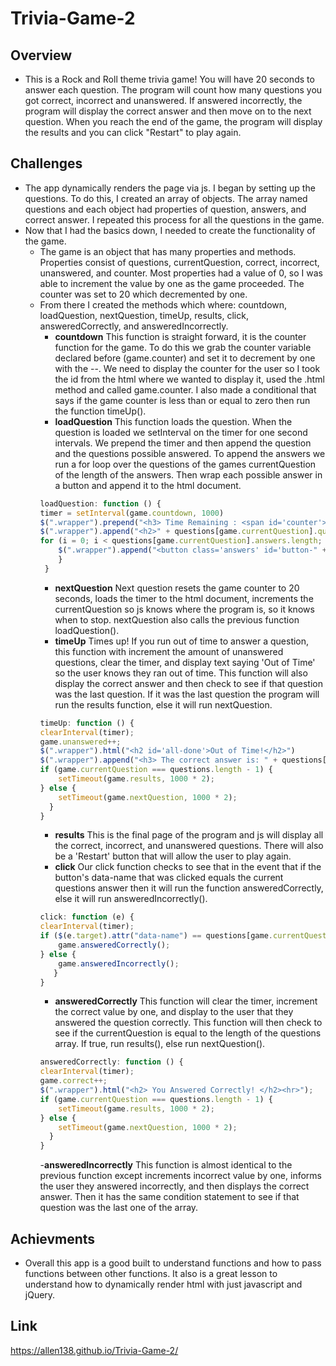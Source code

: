 # Trivia-Game-2
## Overview 
- This is a Rock and Roll theme trivia game! You will have 20 seconds to answer each question. The program will count how many questions you got correct, incorrect and unanswered. If answered incorrectly, the program will display the correct answer and then move on to the next question. When you reach the end of the game, the program will display the results and you can click "Restart" to play again. 

## Challenges
- The app dynamically renders the page via js. I began by setting up the questions. To do this, I created an array of objects. The array named questions and each object had properties of question, answers, and correct answer. I repeated this process for all the questions in the game. 
- Now that I had the basics down, I needed to create the functionality of the game.
    - The game is an object that has many properties and methods. Properties consist of questions, currentQuestion, correct, incorrect, unanswered, and counter. Most properties had a value of 0, so I was able to increment the value by one as the game proceeded. The counter was set to 20 which decremented by one. 
    - From there I created the methods which where: countdown, loadQuestion, nextQuestion, timeUp, results, click, answeredCorrectly, and answeredIncorrectly.
        - **countdown** This function is straight forward, it is the counter function for the game. To do this we grab the counter variable declared before (game.counter) and set it to decrement by one with the --. We need to display the counter for the user so I took the id from the html where we wanted to display it, used the .html method and called game.counter. I also made a conditional that says if the game counter is less than or equal to zero then run the function timeUp().
        - **loadQuestion** This function loads the question. When the question is loaded we setInterval on the timer for one second intervals. We prepend the timer and then append the question and the questions possible answered. To append the answers we run a for loop over the questions of the games currentQuestion of the length of the answers. Then wrap each possible answer in a button and append it to the html document. 
        ```javascript
        loadQuestion: function () {
        timer = setInterval(game.countdown, 1000)
        $(".wrapper").prepend("<h3> Time Remaining : <span id='counter'> 20 </span> Seconds </h3>");
        $(".wrapper").append("<h2>" + questions[game.currentQuestion].question + "</h2>");
        for (i = 0; i < questions[game.currentQuestion].answers.length; i++) {
            $(".wrapper").append("<button class='answers' id='button-" + i + "' data-name='" + questions[game.currentQuestion].answers[i] + "'>" + questions[game.currentQuestion].answers[i] + "</button><br><br><br>");
            } 
         }
        ```
        - **nextQuestion** Next question resets the game counter to 20 seconds, loads the timer to the html document, increments the currentQuestion so js knows where the program is, so it knows when to stop. nextQuestion also calls the previous function loadQuestion().
        - **timeUp** Times up! If you run out of time to answer a question, this function with increment the amount of unanswered questions, clear the timer, and display text saying 'Out of Time' so the user knows they ran out of time. This function will also display the correct answer and then check to see if that question was the last question. If it was the last question the program will run the results function, else it will run nextQuestion.
        ```javascript
        timeUp: function () {
        clearInterval(timer);
        game.unanswered++;
        $(".wrapper").html("<h2 id='all-done'>Out of Time!</h2>")
        $(".wrapper").append("<h3> The correct answer is: " + questions[game.currentQuestion].correctAnswer + "</h3>")
        if (game.currentQuestion === questions.length - 1) {
            setTimeout(game.results, 1000 * 2);
        } else {
            setTimeout(game.nextQuestion, 1000 * 2);
          }
       }
        ```
        - **results** This is the final page of the program and js will display all the correct, incorrect, and unanswered questions. There will also be a 'Restart' button that will allow the user to play again. 
        - **click** Our click function checks to see that in the event that if the button's data-name that was clicked equals the current questions answer then it will run the function answeredCorrectly, else it will run answeredIncorrectly().
        ```javascript 
        click: function (e) {
        clearInterval(timer);
        if ($(e.target).attr("data-name") == questions[game.currentQuestion].correctAnswer) {
            game.answeredCorrectly();
        } else {
            game.answeredIncorrectly();
           }
        }
        ```
        - **answeredCorrectly** This function will clear the timer, increment the correct value by one, and display to the user that they answered the question correctly. This function will then check to see if the currentQuestion is equal to the length of the questions array. If true, run results(), else run nextQuestion().
        ```javascript
        answeredCorrectly: function () {
        clearInterval(timer);
        game.correct++;
        $(".wrapper").html("<h2> You Answered Correctly! </h2><hr>");
        if (game.currentQuestion === questions.length - 1) {
            setTimeout(game.results, 1000 * 2);
        } else {
            setTimeout(game.nextQuestion, 1000 * 2);
          }
       }
        ```
        -**answeredIncorrectly** This function is almost identical to the previous function except increments incorrect value by one, informs the user they answered incorrectly, and then displays the correct answer. Then it has the same condition statement to see if that question was the last one of the array. 
## Achievments
- Overall this app is a good built to understand functions and how to pass functions between other functions. It also is a great lesson to understand how to dynamically render html with just javascript and jQuery. 

## Link

https://allen138.github.io/Trivia-Game-2/